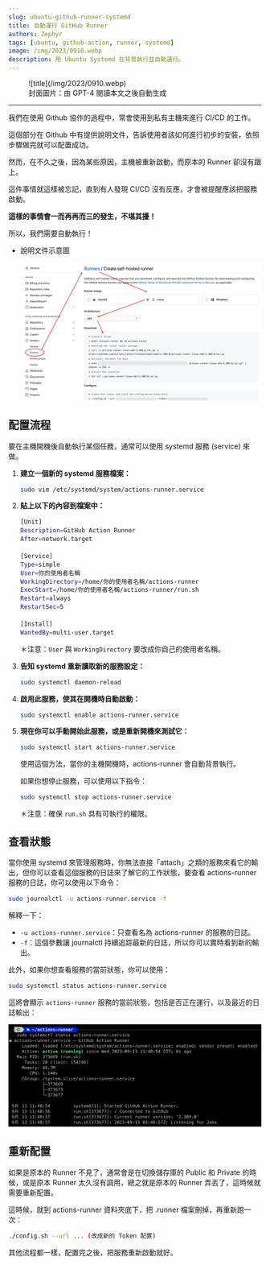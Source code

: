 ```yaml
---
slug: ubuntu-github-runner-systemd
title: 自動運行 GitHub Runner
authors: Zephyr
tags: [ubuntu, github-action, runner, systemd]
image: /img/2023/0910.webp
description: 用 Ubuntu Systemd 在背景執行並自動運行。
---
```


<figure>
![title](/img/2023/0910.webp)
<figcaption>封面圖片：由 GPT-4 閱讀本文之後自動生成</figcaption>
</figure>

---

我們在使用 Github 協作的過程中，常會使用到私有主機來進行 CI/CD 的工作。

這個部分在 Github 中有提供說明文件，告訴使用者該如何進行初步的安裝，依照步驟做完就可以配置成功。

<!-- truncate -->

然而，在不久之後，因為某些原因，主機被重新啟動，而原本的 Runner 卻沒有跟上。

這件事情就這樣被忘記，直到有人發現 CI/CD 沒有反應，才會被提醒應該把服務啟動。

**這樣的事情會一而再再而三的發生，不堪其擾！**

所以，我們需要自動執行！

- 說明文件示意圖

  ![github_set_runner](./img/github_set_runner.jpg)

## 配置流程

要在主機開機後自動執行某個任務，通常可以使用 systemd 服務 (service) 來做。

1. **建立一個新的 systemd 服務檔案：**

   ```bash
   sudo vim /etc/systemd/system/actions-runner.service
   ```

2. **貼上以下的內容到檔案中：**

   ```bash
   [Unit]
   Description=GitHub Action Runner
   After=network.target

   [Service]
   Type=simple
   User=你的使用者名稱
   WorkingDirectory=/home/你的使用者名稱/actions-runner
   ExecStart=/home/你的使用者名稱/actions-runner/run.sh
   Restart=always
   RestartSec=5

   [Install]
   WantedBy=multi-user.target
   ```

   ＊注意：`User` 與 `WorkingDirectory` 要改成你自己的使用者名稱。

3. **告知 systemd 重新讀取新的服務設定：**

   ```bash
   sudo systemctl daemon-reload
   ```

4. **啟用此服務，使其在開機時自動啟動：**

   ```bash
   sudo systemctl enable actions-runner.service
   ```

5. **現在你可以手動開始此服務，或是重新開機來測試它：**

   ```bash
   sudo systemctl start actions-runner.service
   ```

   使用這個方法，當你的主機開機時，actions-runner 會自動背景執行。

   如果你想停止服務，可以使用以下指令：

   ```bash
   sudo systemctl stop actions-runner.service
   ```

   ＊注意：確保 `run.sh` 具有可執行的權限。

## 查看狀態

當你使用 systemd 來管理服務時，你無法直接「attach」之類的服務來看它的輸出，但你可以查看這個服務的日誌來了解它的工作狀態，要查看 actions-runner 服務的日誌，你可以使用以下命令：

```bash
sudo journalctl -u actions-runner.service -f
```

解釋一下：

- `-u actions-runner.service`：只查看名為 actions-runner 的服務的日誌。
- `-f`：這個參數讓 journalctl 持續追踪最新的日誌，所以你可以實時看到新的輸出。

此外，如果你想查看服務的當前狀態，你可以使用：

```bash
sudo systemctl status actions-runner.service
```

這將會顯示 `actions-runner` 服務的當前狀態，包括是否正在運行，以及最近的日誌輸出：

![action-service](./img/action-service.jpg)

## 重新配置

如果是原本的 Runner 不見了，通常會是在切換儲存庫的 Public 和 Private 的時候，或是原本 Runner 太久沒有調用，總之就是原本的 Runner 弄丟了，這時候就需要重新配置。

這時候，就到 actions-runner 資料夾底下，把 .runner 檔案刪掉，再重新跑一次：

```bash
./config.sh --url ... (改成新的 Token 配置)
```

其他流程都一樣，配置完之後，把服務重新啟動就好。
